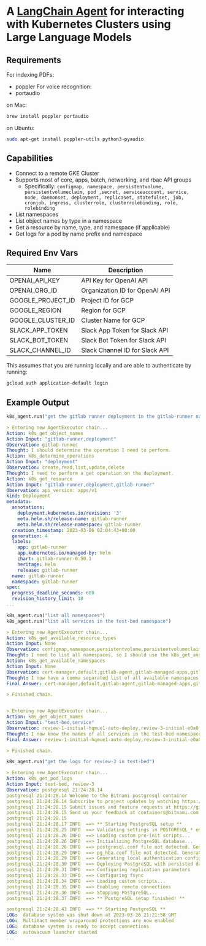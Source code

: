 # A [LangChain Agent](https://github.com/hwchase17/langchain) for interacting with Kubernetes Clusters using Large Language Models

## Requirements

For indexing PDFs:
- poppler
For voice recognition:
- portaudio

on Mac:
```bash
brew install poppler portaudio
```
on Ubuntu:
```bash
sudo apt-get install poppler-utils python3-pyaudio
```

## Capabilities
  - Connect to a remote GKE Cluster
  - Supports most of core, apps, batch, networking, and rbac API groups
    - Specifically: `configmap, namespace, persistentvolume, persistentvolumeclaim, pod ,secret, serviceaccount, service, node, daemonset, deployment, replicaset, statefulset, job, cronjob, ingress, clusterrole, clusterrolebinding, role, rolebinding`
  - List namespaces
  - List object names by type in a namespace
  - Get a resource by name, type, and namespace (if applicable)
  - Get logs for a pod by name prefix and namespace
  
## Required Env Vars
| Name | Description |
|----------------------------|-----------------------------|
| OPENAI_API_KEY | API Key for OpenAI API |
| OPENAI_ORG_ID | Organization ID for OpenAI API |
| GOOGLE_PROJECT_ID | Project ID for GCP |
| GOOGLE_REGION | Region for GCP |
| GOOGLE_CLUSTER_ID | Cluster Name for GCP |
| SLACK_APP_TOKEN | Slack App Token for Slack API |
| SLACK_BOT_TOKEN | Slack Bot Token for Slack API |
| SLACK_CHANNEL_ID | Slack Channel ID for Slack API |

This assumes that you are running locally and are able to authenticate by running:
```bash
gcloud auth application-default login
```

## Example Output
```python
k8s_agent.run("get the gitlab runner deployment in the gitlab-runner namespace")
```

```yaml
> Entering new AgentExecutor chain...
Action: k8s_get_object_names
Action Input: "gitlab-runner,deployment"
Observation: gitlab-runner
Thought: I should determine the operation I need to perform.
Action: k8s_determine_operations
Action Input: "deployment"
Observation: create,read,list,update,delete
Thought: I need to perform a get operation on the deployment.
Action: k8s_get_resource
Action Input: "gitlab-runner,deployment,gitlab-runner"
Observation: api_version: apps/v1
kind: Deployment
metadata:
  annotations:
    deployment.kubernetes.io/revision: '3'
    meta.helm.sh/release-name: gitlab-runner
    meta.helm.sh/release-namespace: gitlab-runner
  creation_timestamp: 2023-03-06 02:04:43+00:00
  generation: 4
  labels:
    app: gitlab-runner
    app.kubernetes.io/managed-by: Helm
    chart: gitlab-runner-0.50.1
    heritage: Helm
    release: gitlab-runner
  name: gitlab-runner
  namespace: gitlab-runner
spec:
  progress_deadline_seconds: 600
  revision_history_limit: 10
...
```

```python
k8s_agent.run("list all namespaces")
k8s_agent.run("list all services in the test-bed namespace")
```
```yaml
> Entering new AgentExecutor chain...
Action: k8s_get_available_resource_types
Action Input: None
Observation: configmap,namespace,persistentvolume,persistentvolumeclaim,pod,secret,serviceaccount,service,node,daemonset,deployment,replicaset,statefulset,job,cronjob,ingress,clusterrole,clusterrolebinding,role,rolebinding
Thought: I need to list all namespaces, so I should use the k8s_get_available_namespaces tool.
Action: k8s_get_available_namespaces
Action Input: None
Observation: cert-manager,default,gitlab-agent,gitlab-managed-apps,gitlab-runner,gitlab-webhook-dev,kube-node-lease,kube-public,kube-system,test-bed
Thought: I now have a comma separated list of all available namespaces.
Final Answer: cert-manager,default,gitlab-agent,gitlab-managed-apps,gitlab-runner,gitlab-webhook-dev,kube-node-lease,kube-public,kube-system,test-bed

> Finished chain.


> Entering new AgentExecutor chain...
Action: k8s_get_object_names
Action Input: "test-bed,service"
Observation: review-1-initial-hqmue1-auto-deploy,review-3-initial-e0a0ju-auto-deploy,review-3-initial-e0a0ju-postgresql,review-3-initial-e0a0ju-postgresql-headless
Thought: I now know the names of all services in the test-bed namespace.
Final Answer: review-1-initial-hqmue1-auto-deploy,review-3-initial-e0a0ju-auto-deploy,review-3-initial-e0a0ju-postgresql,review-3-initial-e0a0ju-postgresql-headless

> Finished chain.
```

```python
k8s_agent.run("get the logs for review-3 in test-bed")
```
```yaml
> Entering new AgentExecutor chain...
Action: k8s_get_pod_logs
Action Input: test-bed, review-3
Observation: postgresql 21:24:28.14 
postgresql 21:24:28.14 Welcome to the Bitnami postgresql container
postgresql 21:24:28.14 Subscribe to project updates by watching https://github.com/bitnami/bitnami-docker-postgresql
postgresql 21:24:28.15 Submit issues and feature requests at https://github.com/bitnami/bitnami-docker-postgresql/issues
postgresql 21:24:28.15 Send us your feedback at containers@bitnami.com
postgresql 21:24:28.15 
postgresql 21:24:28.17 INFO  ==> ** Starting PostgreSQL setup **
postgresql 21:24:28.25 INFO  ==> Validating settings in POSTGRESQL_* env vars..
postgresql 21:24:28.26 INFO  ==> Loading custom pre-init scripts...
postgresql 21:24:28.26 INFO  ==> Initializing PostgreSQL database...
postgresql 21:24:28.28 INFO  ==> postgresql.conf file not detected. Generating it...
postgresql 21:24:28.29 INFO  ==> pg_hba.conf file not detected. Generating it...
postgresql 21:24:28.29 INFO  ==> Generating local authentication configuration
postgresql 21:24:28.30 INFO  ==> Deploying PostgreSQL with persisted data...
postgresql 21:24:28.31 INFO  ==> Configuring replication parameters
postgresql 21:24:28.33 INFO  ==> Configuring fsync
postgresql 21:24:28.34 INFO  ==> Loading custom scripts...
postgresql 21:24:28.35 INFO  ==> Enabling remote connections
postgresql 21:24:28.36 INFO  ==> Stopping PostgreSQL...
postgresql 21:24:28.37 INFO  ==> ** PostgreSQL setup finished! **

postgresql 21:24:28.43 INFO  ==> ** Starting PostgreSQL **
LOG:  database system was shut down at 2023-03-26 21:21:58 GMT
LOG:  MultiXact member wraparound protections are now enabled
LOG:  database system is ready to accept connections
LOG:  autovacuum launcher started
...
```